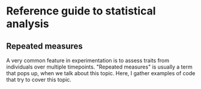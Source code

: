 # Reference guide to statistical analysis
## Repeated measures

A very common feature in experimentation is to assess traits from individuals over multiple timepoints. "Repeated measures" is usually a term that pops up, when we talk about this topic. Here, I gather examples of code that try to cover this topic.
